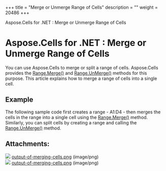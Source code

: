 +++
title = "Merge or Unmerge Range of Cells" 
description = "" 
weight = 20486 
+++

Aspose.Cells for .NET : Merge or Unmerge Range of Cells  

# Aspose.Cells for .NET : Merge or Unmerge Range of Cells


You can use Aspose.Cells to merge or split a range of cells. Aspose.Cells provides the [Range.Merge()](https://apireference.aspose.com/net/cells/aspose.cells/range/methods/merge) and [Range.UnMerge()](https://apireference.aspose.com/net/cells/aspose.cells/range/methods/unmerge) methods for this purpose. This article explains how to merge a range of cells into a single cell.

## Example

The following sample code first creates a range - A1:D4 - then merges the cells in the range into a single cell using the [Range.Merge()](https://apireference.aspose.com/net/cells/aspose.cells/range/methods/merge) method. Similarly, you can split cells by creating a range and calling the [Range.UnMerge()](https://apireference.aspose.com/net/cells/aspose.cells/range/methods/unmerge) method.

## Attachments:

![](https://docs2.aspose.com/cells/net/images/icons/bullet_blue.gif) [output-of-merging-cells.png](https://docs2.aspose.com/cells/net/attachments/5017642/5115155.png) (image/png)  
![](https://docs2.aspose.com/cells/net/images/icons/bullet_blue.gif) [output-of-merging-cells.png](https://docs2.aspose.com/cells/net/attachments/5017642/5112271.png) (image/png)  

